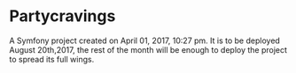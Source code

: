 Partycravings
=============

A Symfony project created on April 01, 2017, 10:27 pm.
It is to be deployed August 20th,2017, the rest of the
month will be enough to deploy the project to spread 
its full wings.